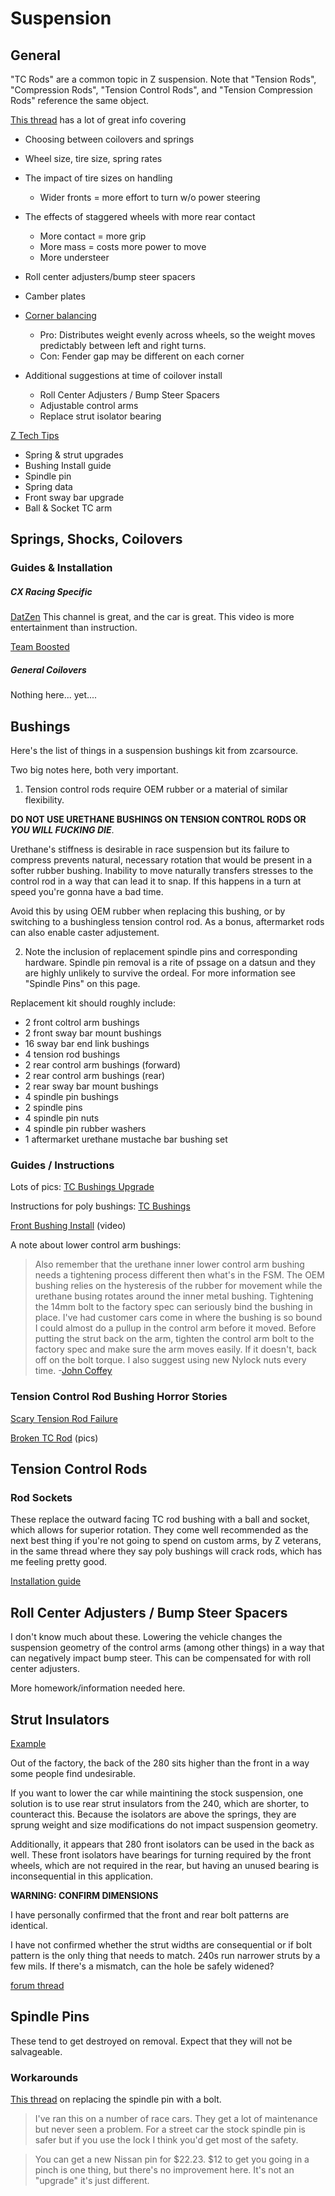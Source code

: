 # Suspension

## General

"TC Rods" are a common topic in Z suspension. Note that "Tension Rods", "Compression Rods", "Tension Control Rods", and "Tension Compression Rods" reference the same object.

[This thread](https://old.reddit.com/r/Datsun/comments/821tom/280z_lowering_springs_vs_coilovers/) has a lot of great info covering
* Choosing between coilovers and springs
* Wheel size, tire size, spring rates
* The impact of tire sizes on handling
	* Wider fronts = more effort to turn w/o power steering
* The effects of staggered wheels with more rear contact
	* More contact = more grip
	* More mass = costs more power to move
	* More understeer
* Roll center adjusters/bump steer spacers
* Camber plates

* [Corner balancing](https://www.elephantracing.com/tech-topics/corner-balance/)
	* Pro: Distributes weight evenly across wheels, so the weight moves predictably between left and right turns.
	* Con: Fender gap may be different on each corner

* Additional suggestions at time of coilover install
	* Roll Center Adjusters / Bump Steer Spacers
	* Adjustable control arms
	* Replace strut isolator bearing


[Z Tech Tips](http://atlanticz.ca/zclub/techtips/suspension.htm)
* Spring & strut upgrades
* Bushing Install guide
* Spindle pin
* Spring data
* Front sway bar upgrade
* Ball & Socket TC arm



## Springs, Shocks, Coilovers


### Guides & Installation

##### CX Racing Specific

[DatZen](https://www.youtube.com/watch?v=_Uc0wa2EEBA)
This channel is great, and the car is great. This video is more entertainment than instruction.

[Team Boosted](https://www.youtube.com/watch?v=YhtcQdkLATs)

##### General Coilovers

Nothing here... yet....

## Bushings

Here's the list of things in a suspension bushings kit from zcarsource.

Two big notes here, both very important.

1) Tension control rods require OEM rubber or a material of similar flexibility.

**DO NOT USE URETHANE BUSHINGS ON TENSION CONTROL RODS OR _YOU WILL FUCKING DIE_**.

Urethane's stiffness is desirable in race suspension but its failure to compress prevents natural, necessary rotation that would be present in a softer rubber bushing. Inability to move naturally transfers stresses to the control rod in a way that can lead it to snap. If this happens in a turn at speed you're gonna have a bad time.

Avoid this by using OEM rubber when replacing this bushing, or by switching to a bushingless tension control rod. As a bonus, aftermarket rods can also enable caster adjustement.

2) Note the inclusion of replacement spindle pins and corresponding hardware. Spindle pin removal is a rite of pssage on a datsun and they are highly unlikely to survive the ordeal. For more information see "Spindle Pins" on this page.

Replacement kit should roughly include:

* 2 front coltrol arm bushings
* 2 front sway bar mount bushings
* 16 sway bar end link bushings
* 4 tension rod bushings
* 2 rear control arm bushings (forward)
* 2 rear control arm bushings (rear)
* 2 rear sway bar mount bushings
* 4 spindle pin bushings
* 2 spindle pins
* 4 spindle pin nuts
* 4 spindle pin rubber washers
* 1 aftermarket urethane mustache bar bushing set


### Guides / Instructions
Lots of pics: [TC Bushings Upgrade](http://atlanticz.ca/zclub/techtips/suspension/comprod/index.html)

Instructions for poly bushings: [TC Bushings](https://www.classiczcars.com/forums/topic/33108-tension-rod-bushing-replacement/)

[Front Bushing Install](https://www.youtube.com/watch?v=cK_v0pmB5WU&feature=youtu.be) (video)

A note about lower control arm bushings: 

> Also remember that the urethane inner lower control arm bushing needs a tightening process different then what's in the FSM. The OEM bushing relies on the hysteresis of the rubber for movement while the urethane busing rotates around the inner metal bushing. Tightening the 14mm bolt to the factory spec can seriously bind the bushing in place. I've had customer cars come in where the bushing is so bound I could almost do a pullup in the control arm before it moved. Before putting the strut back on the arm, tighten the control arm bolt to the factory spec and make sure the arm moves easily. If it doesn't, back off on the bolt torque. I also suggest using new Nylock nuts every time.
-[John Coffey](https://www.classiczcars.com/forums/topic/45709-strut-mount-bearings/)

### Tension Control Rod Bushing Horror Stories
[Scary Tension Rod Failure](https://forums.hybridz.org/topic/22762-scary-tension-rod-failure/)

[Broken TC Rod](http://www.the510realm.com/viewtopic.php?t=28667) (pics) 

## Tension Control Rods

### Rod Sockets
These replace the outward facing TC rod bushing with a ball and socket, which allows for superior rotation. They come well recommended as the next best thing if you're not going to spend on custom arms, by Z veterans, in the same thread where they say poly bushings will crack rods, which has me feeling pretty good.

[Installation guide](http://atlanticz.ca/zclub/techtips/suspension/comprod/ball&socket/index.htm)


## Roll Center Adjusters / Bump Steer Spacers
I don't know much about these. Lowering the vehicle changes the suspension geometry of the control arms (among other things) in a way that can negatively impact bump steer. This can be compensated for with roll center adjusters.

More homework/information needed here.

## Strut Insulators
[Example](http://atlanticz.ca/zclub/techtips/suspension/strutbumperlowering/index.htm)

Out of the factory, the back of the 280 sits higher than the front in a way some people find undesirable.

If you want to lower the car while maintining the stock suspension, one solution is to use rear strut insulators from the 240, which are shorter, to counteract this. Because the isolators are above the springs, they are sprung weight and size modifications do not impact suspension geometry.

Additionally, it appears that 280 front isolators can be used in the back as well. These front isolators have bearings for turning required by the front wheels, which are not required in the rear, but having an unused bearing is inconsequential in this application.

**WARNING: CONFIRM DIMENSIONS**

I have personally confirmed that the front and rear bolt patterns are identical.

I have not confirmed whether the strut widths are consequential or if bolt pattern is the only thing that needs to match. 240s run narrower struts by a few mils. If there's a mismatch, can the hole be safely widened?

[forum thread](https://forums.hybridz.org/topic/128772-lowering-with-strut-insulators/)

## Spindle Pins
These tend to get destroyed on removal. Expect that they will not be salvageable.

### Workarounds

[This thread](https://forums.hybridz.org/topic/116959-58th-bolt-option-for-spindle-pin-replacement/) on replacing the spindle pin with a bolt. 

> I've ran this on a number of race cars.  They get a lot of maintenance but never seen a problem.  For a street car the stock spindle pin is safer but if you use the lock I think you'd get most of the safety. 

> You can get a new Nissan pin for $22.23.  $12 to get you going in a pinch ﻿is one thing, but there's no improvement here.  It's not an "upgrade" it's just different.